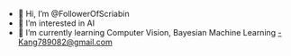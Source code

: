 - 👋 Hi, I’m @FollowerOfScriabin
- 👀 I’m interested in AI
- 🌱 I’m currently learning Computer Vision, Bayesian Machine Learning
-Kang789082@gmail.com
<!---
FollowerOfScriabin/FollowerOfScriabin is a ✨ special ✨ repository because its `README.md` (this file) appears on your GitHub profile.
You can click the Preview link to take a look at your changes.
--->
